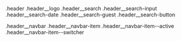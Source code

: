 .header
.header__logo
.header__search
   .header__search-input
   .header__search-date
   .header__search-guest
   .header__search-button

.header__navbar
   .header__navbar-item
   .header__navbar-item--active
   .header__navbar-item--switcher